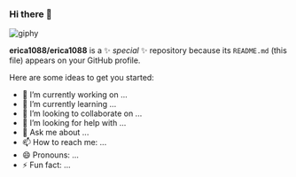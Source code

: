 ### Hi there 👋
![giphy](https://github.com/erica1088/erica1088/assets/140564845/50931bfe-9d21-4b49-8866-859c9b617ee9)

**erica1088/erica1088** is a ✨ _special_ ✨ repository because its `README.md` (this file) appears on your GitHub profile.

Here are some ideas to get you started:

- 🔭 I’m currently working on ...
- 🌱 I’m currently learning ...
- 👯 I’m looking to collaborate on ...
- 🤔 I’m looking for help with ...
- 💬 Ask me about ...
- 📫 How to reach me: ...
- 😄 Pronouns: ...
- ⚡ Fun fact: ...

